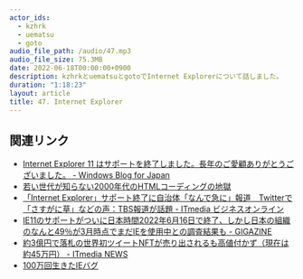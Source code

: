 ```yaml
---
actor_ids:
  - kzhrk
  - uematsu
  - goto
audio_file_path: /audio/47.mp3
audio_file_size: 75.3MB
date: 2022-06-18T00:00:00+0900
description: kzhrkとuematsuとgotoでInternet Explorerについて話しました。
duration: "1:18:23"
layout: article
title: 47. Internet Explorer
---
```


<!-- prettier-ignore-start -->

## 関連リンク

- [Internet Explorer 11 はサポートを終了しました。長年のご愛顧ありがとうございました。 - Windows Blog for Japan](https://blogs.windows.com/japan/2022/06/15/internet-explorer-11-is-no-longer-supported/)
- [若い世代が知らない2000年代のHTMLコーディングの地獄](https://ics.media/entry/17960/)
- [「Internet Explorer」サポート終了に自治体「なんで急に」報道　Twitterで「さすがに草」などの声：TBS報道が話題 - ITmedia ビジネスオンライン](https://www.itmedia.co.jp/business/articles/2206/16/news172.html)
- [IE11のサポートがついに日本時間2022年6月16日で終了、しかし日本の組織のなんと49％が3月時点でまだIEを使用中との調査結果も - GIGAZINE](https://gigazine.net/news/20220616-internet-explorer-11-shutdown-panic/)
- [約3億円で落札の世界初ツイートNFTが売り出されるも高値付かず（現在は約45万円） - ITmedia NEWS](https://www.itmedia.co.jp/news/articles/2204/14/news084.html)
- [100万回生きたIEバグ](https://blog.kzhrk.com/posts/2015/12/css-ie-bug.html)

<!-- prettier-ignore-end -->
